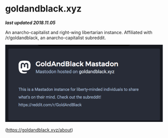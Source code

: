 # goldandblack.xyz

***last updated 2018.11.05***

An anarcho-capitalist and right-wing libertarian instance. Affiliated with /r/goldandblack, an anarcho-capitalist subreddit.

![](desc.png)

(https://goldandblack.xyz/about)